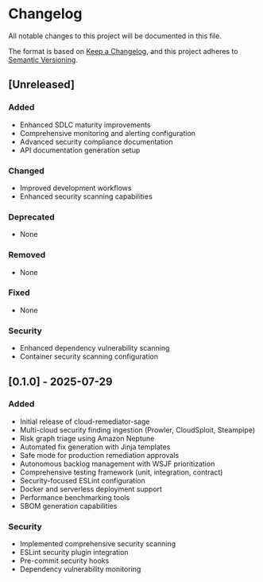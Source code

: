 # Changelog

All notable changes to this project will be documented in this file.

The format is based on [Keep a Changelog](https://keepachangelog.com/en/1.0.0/),
and this project adheres to [Semantic Versioning](https://semver.org/spec/v2.0.0.html).

## [Unreleased]

### Added
- Enhanced SDLC maturity improvements
- Comprehensive monitoring and alerting configuration
- Advanced security compliance documentation
- API documentation generation setup

### Changed
- Improved development workflows
- Enhanced security scanning capabilities

### Deprecated
- None

### Removed
- None

### Fixed
- None

### Security
- Enhanced dependency vulnerability scanning
- Container security scanning configuration

## [0.1.0] - 2025-07-29

### Added
- Initial release of cloud-remediator-sage
- Multi-cloud security finding ingestion (Prowler, CloudSploit, Steampipe)
- Risk graph triage using Amazon Neptune
- Automated fix generation with Jinja templates
- Safe mode for production remediation approvals
- Autonomous backlog management with WSJF prioritization
- Comprehensive testing framework (unit, integration, contract)
- Security-focused ESLint configuration
- Docker and serverless deployment support
- Performance benchmarking tools
- SBOM generation capabilities

### Security
- Implemented comprehensive security scanning
- ESLint security plugin integration
- Pre-commit security hooks
- Dependency vulnerability monitoring